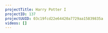 ```yaml
---
projectTitle: Harry Potter I
projectID: 137
projectUUID: 03c19fcd22e64420a7729aa15839835a
videos: []
---
```

